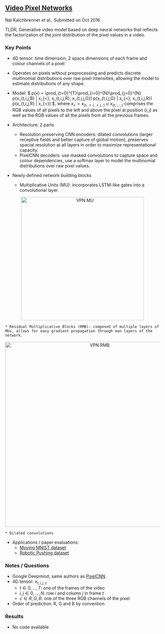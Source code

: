 ## [Video Pixel Networks](https://arxiv.org/abs/1610.00527)
Nal Kalchbrenner et al., Submitted on Oct 2016

TLDR; Generative video model based on deep neural networks that reflects the factorization of the joint distribution of the pixel values in a video.

### Key Points
* 4D tensor: time dimension, 2 space dimensions of each frame and colour channels of a pixel
* Operates on pixels without preprocessing and predicts discrete multinomial distributions over raw pixel intensities, allowing the model to estimate distributions of any shape.
* Model: $ p(x) = \prod_{t=0}^{T}\prod_{i=0}^{N}\prod_{j=0}^{N} p(x_{t,i,j,B} | x_{<}, x_{t,i,j,R}, x_{t,i,j,G}) p(x_{t,i,j,G} | x_{<}, x_{t,i,j,R}) p(x_{t,i,j,R} | x_{<}) $, where $x_{<} = x_{(t,<i,<j,:)} \cup x_{(t,:,:,:)}$ comprises the RGB values of all pixels to the left and above the pixel at position $(i,j)$ as well as the RGB values of all the pixels from all the previous frames.

* Architecture: 2 parts
    * Resolution preserving CNN encoders: dilated convolutions (larger receptive fields and better capture of global motion), preserves spacial resolution at all layers in order to maximize representational capacity.
    * PixelCNN decoders: use masked convolutions to capture space and colour dependencies, use a softmax layer to model the multinomial distributions over raw pixel values.
* Newly defined network building blocks
    * Multiplicative Units (MU): incorporates LSTM-like gates into a convolutional layer.
<p align="center">
<img src="https://github.com/gcunhase/PaperNotes/blob/master/notes/imgs/vpn_mu.png" width="400" alt="VPN MU">
</p>
    
    * Residual Multiplicative Blocks (RMB): composed of multiple layers of MUs, allows for easy gradient propagation through man layers of the network.
<p align="center">
<img src="https://github.com/gcunhase/PaperNotes/blob/master/notes/imgs/vpn_rmb.png" width="600" alt="VPN RMB">
</p>

    * Dilated convolutions

* Applications / paper evaluations:
    * [Moving MNIST dataset](http://www.cs.toronto.edu/~nitish/unsupervised_video/)
    * [Robotic Pushing dataset](https://sites.google.com/site/brainrobotdata/home/push-dataset)


### Notes / Questions
* Google Deepmind, same authors as [PixelCNN](https://github.com/gcunhase/PaperNotes/blob/master/notes/pixelcnn.md).
* 4D tensor: $x_{t,i,j,c}$
   * $t \in {0, ..., T}$: one of the frames of the video
   * $i,j \in {0, ..., N}$: row $i$ and column $j$ in frame $t$
   * $c \in{R, G, B}$: one of the three RGB channels of the pixel
* Order of prediction: R, G and B by convention


### Results
* No code available
